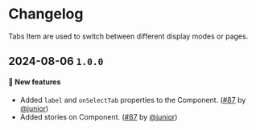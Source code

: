 # Changelog

Tabs Item are used to switch between different display modes or pages.

## 2024-08-06 `1.0.0`

#### 🎉 New features

- Added `label` and `onSelectTab` properties to the Component. ([#87](https://git.rarolabs.com.br/frontend/rarui/-/merge_requests/87) by [@junior](https://git.rarolabs.com.br/junior))
- Added stories on Component. ([#87](https://git.rarolabs.com.br/frontend/rarui/-/merge_requests/87) by [@junior](https://git.rarolabs.com.br/junior))

<!-- #### 🛠 Breaking changes -->

<!-- #### 📚 3rd party library updates -->

<!-- #### 🎉 New features -->

<!-- #### 🐛 Bug fixes -->

<!-- #### 💡 Others -->
